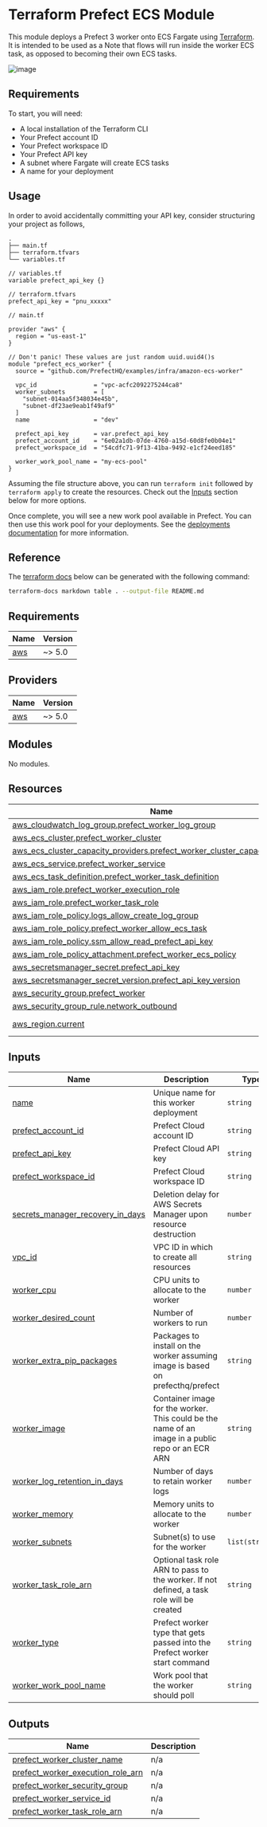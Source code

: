 # Terraform Prefect ECS Module

This module deploys a Prefect 3 worker onto ECS Fargate using
[Terraform](https://www.terraform.io/). It is intended to be used as a
Note that flows will run inside the worker ECS task, as opposed to becoming their own ECS tasks.

![image](https://github.com/PrefectHQ/prefect-recipes/assets/68969861/d148af90-58dd-4ce2-a160-e23fada6c895)

## Requirements

To start, you will need:

- A local installation of the Terraform CLI
- Your Prefect account ID
- Your Prefect workspace ID
- Your Prefect API key
- A subnet where Fargate will create ECS tasks
- A name for your deployment

## Usage

In order to avoid accidentally committing your API key, consider structuring your project as follows,

```
.
├── main.tf
├── terraform.tfvars
└── variables.tf
```

```hcl
// variables.tf
variable prefect_api_key {}
```

```hcl
// terraform.tfvars
prefect_api_key = "pnu_xxxxx"
```

```hcl
// main.tf

provider "aws" {
  region = "us-east-1"
}

// Don't panic! These values are just random uuid.uuid4()s
module "prefect_ecs_worker" {
  source = "github.com/PrefectHQ/examples/infra/amazon-ecs-worker"

  vpc_id                = "vpc-acfc2092275244ca8"
  worker_subnets        = [
    "subnet-014aa5f348034e45b",
    "subnet-df23ae9eab1f49af9"
  ]
  name                  = "dev"

  prefect_api_key       = var.prefect_api_key
  prefect_account_id    = "6e02a1db-07de-4760-a15d-60d8fe0b04e1"
  prefect_workspace_id  = "54cdfc71-9f13-41ba-9492-e1cf24eed185"

  worker_work_pool_name = "my-ecs-pool"
}
```

Assuming the file structure above, you can run `terraform init` followed by
`terraform apply` to create the resources. Check out the [Inputs](#inputs)
section below for more options.

Once complete, you will see a new work pool available in Prefect. You can then
use this work pool for your deployments. See the
[deployments documentation](https://docs.prefect.io/v3/deploy/index) for more information.

## Reference

The [terraform docs](https://terraform-docs.io/) below can be generated with the following command:

```sh
terraform-docs markdown table . --output-file README.md
```

<!-- BEGIN_TF_DOCS -->
## Requirements

| Name | Version |
|------|---------|
| <a name="requirement_aws"></a> [aws](#requirement\_aws) | ~> 5.0 |

## Providers

| Name | Version |
|------|---------|
| <a name="provider_aws"></a> [aws](#provider\_aws) | ~> 5.0 |

## Modules

No modules.

## Resources

| Name | Type |
|------|------|
| [aws_cloudwatch_log_group.prefect_worker_log_group](https://registry.terraform.io/providers/hashicorp/aws/latest/docs/resources/cloudwatch_log_group) | resource |
| [aws_ecs_cluster.prefect_worker_cluster](https://registry.terraform.io/providers/hashicorp/aws/latest/docs/resources/ecs_cluster) | resource |
| [aws_ecs_cluster_capacity_providers.prefect_worker_cluster_capacity_providers](https://registry.terraform.io/providers/hashicorp/aws/latest/docs/resources/ecs_cluster_capacity_providers) | resource |
| [aws_ecs_service.prefect_worker_service](https://registry.terraform.io/providers/hashicorp/aws/latest/docs/resources/ecs_service) | resource |
| [aws_ecs_task_definition.prefect_worker_task_definition](https://registry.terraform.io/providers/hashicorp/aws/latest/docs/resources/ecs_task_definition) | resource |
| [aws_iam_role.prefect_worker_execution_role](https://registry.terraform.io/providers/hashicorp/aws/latest/docs/resources/iam_role) | resource |
| [aws_iam_role.prefect_worker_task_role](https://registry.terraform.io/providers/hashicorp/aws/latest/docs/resources/iam_role) | resource |
| [aws_iam_role_policy.logs_allow_create_log_group](https://registry.terraform.io/providers/hashicorp/aws/latest/docs/resources/iam_role_policy) | resource |
| [aws_iam_role_policy.prefect_worker_allow_ecs_task](https://registry.terraform.io/providers/hashicorp/aws/latest/docs/resources/iam_role_policy) | resource |
| [aws_iam_role_policy.ssm_allow_read_prefect_api_key](https://registry.terraform.io/providers/hashicorp/aws/latest/docs/resources/iam_role_policy) | resource |
| [aws_iam_role_policy_attachment.prefect_worker_ecs_policy](https://registry.terraform.io/providers/hashicorp/aws/latest/docs/resources/iam_role_policy_attachment) | resource |
| [aws_secretsmanager_secret.prefect_api_key](https://registry.terraform.io/providers/hashicorp/aws/latest/docs/resources/secretsmanager_secret) | resource |
| [aws_secretsmanager_secret_version.prefect_api_key_version](https://registry.terraform.io/providers/hashicorp/aws/latest/docs/resources/secretsmanager_secret_version) | resource |
| [aws_security_group.prefect_worker](https://registry.terraform.io/providers/hashicorp/aws/latest/docs/resources/security_group) | resource |
| [aws_security_group_rule.network_outbound](https://registry.terraform.io/providers/hashicorp/aws/latest/docs/resources/security_group_rule) | resource |
| [aws_region.current](https://registry.terraform.io/providers/hashicorp/aws/latest/docs/data-sources/region) | data source |

## Inputs

| Name | Description | Type | Default | Required |
|------|-------------|------|---------|:--------:|
| <a name="input_name"></a> [name](#input\_name) | Unique name for this worker deployment | `string` | n/a | yes |
| <a name="input_prefect_account_id"></a> [prefect\_account\_id](#input\_prefect\_account\_id) | Prefect Cloud account ID | `string` | n/a | yes |
| <a name="input_prefect_api_key"></a> [prefect\_api\_key](#input\_prefect\_api\_key) | Prefect Cloud API key | `string` | n/a | yes |
| <a name="input_prefect_workspace_id"></a> [prefect\_workspace\_id](#input\_prefect\_workspace\_id) | Prefect Cloud workspace ID | `string` | n/a | yes |
| <a name="input_secrets_manager_recovery_in_days"></a> [secrets\_manager\_recovery\_in\_days](#input\_secrets\_manager\_recovery\_in\_days) | Deletion delay for AWS Secrets Manager upon resource destruction | `number` | `30` | no |
| <a name="input_vpc_id"></a> [vpc\_id](#input\_vpc\_id) | VPC ID in which to create all resources | `string` | n/a | yes |
| <a name="input_worker_cpu"></a> [worker\_cpu](#input\_worker\_cpu) | CPU units to allocate to the worker | `number` | `1024` | no |
| <a name="input_worker_desired_count"></a> [worker\_desired\_count](#input\_worker\_desired\_count) | Number of workers to run | `number` | `1` | no |
| <a name="input_worker_extra_pip_packages"></a> [worker\_extra\_pip\_packages](#input\_worker\_extra\_pip\_packages) | Packages to install on the worker assuming image is based on prefecthq/prefect | `string` | `"prefect-aws s3fs"` | no |
| <a name="input_worker_image"></a> [worker\_image](#input\_worker\_image) | Container image for the worker. This could be the name of an image in a public repo or an ECR ARN | `string` | `"prefecthq/prefect:3-python3.11"` | no |
| <a name="input_worker_log_retention_in_days"></a> [worker\_log\_retention\_in\_days](#input\_worker\_log\_retention\_in\_days) | Number of days to retain worker logs | `number` | `30` | no |
| <a name="input_worker_memory"></a> [worker\_memory](#input\_worker\_memory) | Memory units to allocate to the worker | `number` | `2048` | no |
| <a name="input_worker_subnets"></a> [worker\_subnets](#input\_worker\_subnets) | Subnet(s) to use for the worker | `list(string)` | n/a | yes |
| <a name="input_worker_task_role_arn"></a> [worker\_task\_role\_arn](#input\_worker\_task\_role\_arn) | Optional task role ARN to pass to the worker. If not defined, a task role will be created | `string` | `null` | no |
| <a name="input_worker_type"></a> [worker\_type](#input\_worker\_type) | Prefect worker type that gets passed into the Prefect worker start command | `string` | `"ecs"` | no |
| <a name="input_worker_work_pool_name"></a> [worker\_work\_pool\_name](#input\_worker\_work\_pool\_name) | Work pool that the worker should poll | `string` | n/a | yes |

## Outputs

| Name | Description |
|------|-------------|
| <a name="output_prefect_worker_cluster_name"></a> [prefect\_worker\_cluster\_name](#output\_prefect\_worker\_cluster\_name) | n/a |
| <a name="output_prefect_worker_execution_role_arn"></a> [prefect\_worker\_execution\_role\_arn](#output\_prefect\_worker\_execution\_role\_arn) | n/a |
| <a name="output_prefect_worker_security_group"></a> [prefect\_worker\_security\_group](#output\_prefect\_worker\_security\_group) | n/a |
| <a name="output_prefect_worker_service_id"></a> [prefect\_worker\_service\_id](#output\_prefect\_worker\_service\_id) | n/a |
| <a name="output_prefect_worker_task_role_arn"></a> [prefect\_worker\_task\_role\_arn](#output\_prefect\_worker\_task\_role\_arn) | n/a |
<!-- END_TF_DOCS -->

